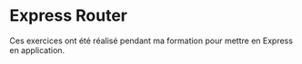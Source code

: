 # Express Router

Ces exercices ont été réalisé pendant ma formation pour mettre en Express en application.
